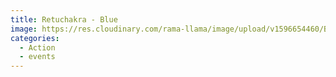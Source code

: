 ```yaml
---
title: Retuchakra - Blue
image: https://res.cloudinary.com/rama-llama/image/upload/v1596654460/Blue_dance2_hhtkrm.jpg
categories:
  - Action
  - events
---
```

